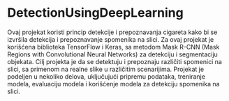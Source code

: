 # DetectionUsingDeepLearning

Ovaj projekat koristi princip detekcije i prepoznavanja cigareta kako bi se izvršila detekcija i prepoznavanje spomenika na slici. Za ovaj projekat je korišćena biblioteka TensorFlow i Keras, sa metodom Mask R-CNN (Mask Regions with Convolutional Neural Networks) za detekciju i segmentaciju objekata. Cilj projekta je da se detektuju i prepoznaju različiti spomenici na slici, sa primenom na realne slike u različitim scenarijima. Projekat je podeljen u nekoliko delova, uključujući pripremu podataka, treniranje modela, evaluaciju modela i korišćenje modela za detekciju spomenika na slici.
